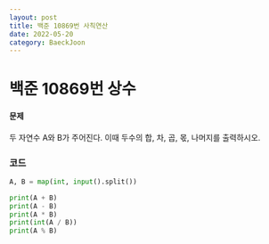 ```yaml
---
layout: post
title: 백준 10869번 사칙연산
date: 2022-05-20
category: BaeckJoon
---
```

# 백준 10869번 상수
#### 문제
두 자연수 A와 B가 주어진다. 이때 두수의 합, 차, 곱, 몫, 나머지를 출력하시오.      

### 코드
```python
A, B = map(int, input().split())

print(A + B)
print(A - B)
print(A * B)
print(int(A / B))
print(A % B)
```

